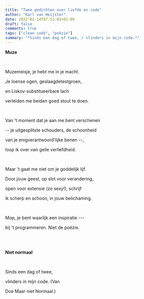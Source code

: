 ```yaml
---
title: "Twee gedichten over liefde en code"
author: "Karl van Heijster"
date: 2022-02-14T07:52:03+01:00
draft: false
comments: true
tags: ["clean code", "poëzie"]
summary: "*Sinds een dag of twee, / vlinders in mijn code.*"
---
```


**Muze**

<br>

Muzemeisje, je hebt me in je macht.

Je loense ogen, geslaagdetestgroen,

en Liskov-substitueerbare lach

verleiden me beiden goed stout te doen.

<br>

Van 't moment dat je aan me bent verschenen

-- je uitgesplitste schouders, de schoonheid

van je enigverantwoord'lijke benen --,

loop ik over van geile verliefdheid.

<br>

Maar 't gaat me niet om je goddelijk lijf.

Door jouw geest, op slot voor verandering,

open voor extensie (zo sexy!), schrijf

ik scherp en schoon, in jouw belichaming.

<br>

Mop, je bent waarlijk een inspiratie ---

bij 't programmeren. Niet de poëzie.


<br>
<br>

**Niet normaal**

<br>

Sinds een dag of twee,

vlinders in mijn code. (Van

Doe Maar niet Normaal.)
